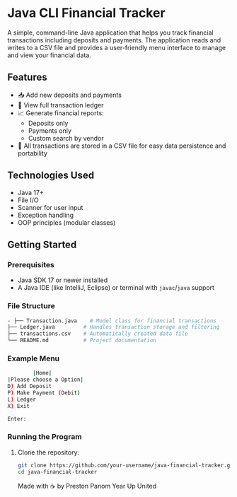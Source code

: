 # Java CLI Financial Tracker

A simple, command-line Java application that helps you track financial transactions including deposits and payments. The application reads and writes to a CSV file and provides a user-friendly menu interface to manage and view your financial data.

## Features

- 📥 Add new deposits and payments
- 📃 View full transaction ledger
- 📈 Generate financial reports:
  - Deposits only
  - Payments only
  - Custom search by vendor
- 💾 All transactions are stored in a CSV file for easy data persistence and portability

## Technologies Used

- Java 17+
- File I/O
- Scanner for user input
- Exception handling
- OOP principles (modular classes)

## Getting Started

### Prerequisites

- Java SDK 17 or newer installed
- A Java IDE (like IntelliJ, Eclipse) or terminal with `javac`/`java` support

### File Structure

 ```bash
- ├── Transaction.java    # Model class for financial transactions
├── Ledger.java         # Handles transaction storage and filtering
├── transactions.csv    # Automatically created data file
└── README.md           # Project documentation
 ```
### Example Menu

 ```bash
         |Home|
|Please choose a Option|
D) Add Deposit
P) Make Payment (Debit)
L) Ledger
X) Exit

Enter:
 ```

### Running the Program

1. Clone the repository:
   ```bash
   git clone https://github.com/your-username/java-financial-tracker.git
   cd java-financial-tracker
   ```

   Made with ☕ by Preston Panom
   Year Up United
